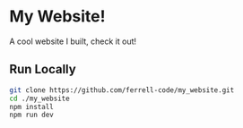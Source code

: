 # My Website!

A cool website I built, check it out!

## Run Locally

```bash 
git clone https://github.com/ferrell-code/my_website.git
cd ./my_website
npm install
npm run dev
```

